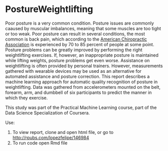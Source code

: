 # PostureWeightlifting

Poor posture is a very common condition. Posture issues are commonly caaused by muscular imbalances, meaning that some muscles are too tight or too weak. Poor posture can result in several conditions, the most common is back pain, which according to the [American Chiropractic Association](http://www.dlchiropractors.com/uploads/5/8/0/6/58063233/back_pain_facts_and_statistics.pdf) is experienced by 70 to 85 percent of people at some point. Posture problems can be greatly improved by performing the right weightlifting exercises. If, however, an inappropriate posture is maintained while lifting weights, posture problems get even worse. Assistance on weightlifting is often provided by personal trainers. However, measurements gathered with wearable devices may be used as  an alternative for automated assistance and posture correction. This report describes a machine learning approach for automatic quality recognition of posture in weightlifting. Data was gathered from accelerometers mounted on the belt, forearm, arm, and dumbbell of six participants to predict the manner in which they exercise.

This study was part of the Practical Machine Learning course, part of the Data Science Specialization of Coursera.

Use:
1) To view report, clone and open html file, or go to http://rpubs.com/lopezfelipe/146984
2) To run code open Rmd file
